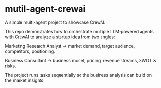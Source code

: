 # mutil-agent-crewai
A simple multi-agent project to showcase CrewAI.

This repo demonstrates how to orchestrate multiple LLM-powered agents with CrewAI to analyze a startup idea from two angles:

Marketing Research Analyst → market demand, target audience, competitors, positioning.

Business Consultant → business model, pricing, revenue streams, SWOT & risks.

The project runs tasks sequentially so the business analysis can build on the market insights
